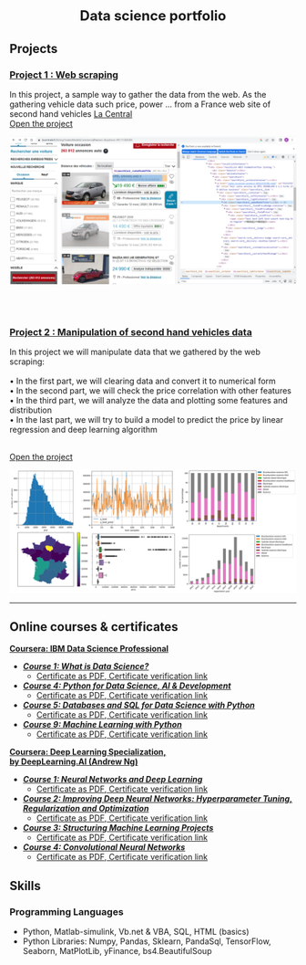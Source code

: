<h1 align="center"><font size="5" >Data science portfolio</font></h1>

## Projects
### [Project 1 : Web scraping](https://github.com/bouz1/web_scraping/blob/main/Web_scaping_V3.ipynb)
In this project, a sample way to gather the data from the web. As the gathering vehicle data such price, power ... from a France web site of second hand vehicles
<a href="https://www.lacentrale.fr">La Central</a>
<br>
<a href="https://github.com/bouz1/web_scraping/blob/main/Web_scaping_V3.ipynb">Open the project</a>
<br>
<p align="center">
   <img src="/images/img1.png" alt="drawing" width="600"/>
</p>

<br><br>
### [Project 2 : Manipulation of second hand vehicles data](https://github.com/bouz1/Manipulation_of_second_hand_vehicles_data/blob/main/Data_Manipulation_Lacentral_V1.ipynb)
In this project we will manipulate data that we gathered by the web scraping:
<br><br>
&#x2022;  In the first part, we will clearing data and convert it to numerical form
<br>
&#x2022;  In the second part, we will check the price correlation with other features
<br>
&#x2022;  In the third part, we will analyze the data and plotting some features and distribution
<br>
&#x2022; In the last part, we will try to build a model to predict the price by linear regression and deep learning algorithm
  
<br>
<a href="https://github.com/bouz1/Manipulation_of_second_hand_vehicles_data/blob/main/Data_Manipulation_Lacentral_V1.ipynb">Open the project</a>
<br>
<p align="center">
   <img src="/images/data_manipulation.png" alt="drawing" width="600"/>
</p>


---
## Online courses & certificates

[**Coursera: IBM Data Science Professional**](https://www.coursera.org/professional-certificates/ibm-data-science?)

   * [***Course 1: What is Data Science?***](https://www.coursera.org/learn/what-is-datascience?specialization=ibm-data-science)
      * [Certificate as PDF](/certificates/IBM_DataScienceProfessional/Coursera_2ZH34DYCYWGN.pdf),[ Certificate verification link](https://www.coursera.org/verify/2ZH34DYCYWGN)
   * [***Course 4: Python for Data Science, AI & Development***](https://www.coursera.org/learn/python-for-applied-data-science-ai?specialization=ibm-data-science)
      * [Certificate as PDF](/certificates/IBM_DataScienceProfessional/Coursera_PFVHZ36PBVEU.pdf),[ Certificate verification link](https://www.coursera.org/verify/PFVHZ36PBVEU)
   * [***Course 5: Databases and SQL for Data Science with Python***](https://www.coursera.org/learn/sql-data-science?specialization=ibm-data-science)
      * [Certificate as PDF](/certificates/IBM_DataScienceProfessional/Coursera_9SG9UB7MTEKX.pdf),[ Certificate verification link](https://www.coursera.org/verify/9SG9UB7MTEKX)
   * [***Course 9: Machine Learning with Python***](https://www.coursera.org/learn/machine-learning-with-python?specialization=ibm-data-science)
      * [Certificate as PDF](/certificates/IBM_DataScienceProfessional/Coursera_RT5DRFX5QVQC.pdf),[ Certificate verification link](https://www.coursera.org/verify/RT5DRFX5QVQC)
   
[**Coursera: Deep Learning Specialization,<br> by DeepLearning.AI (Andrew Ng)**](https://www.coursera.org/specializations/deep-learning?)
   
   * [***Course 1: Neural Networks and Deep Learning***](https://www.coursera.org/learn/neural-networks-deep-learning?specialization=deep-learning)
      * [Certificate as PDF](/certificates/DeepLearning_AI/Coursera_2885FW8HSZYA.pdf),[ Certificate verification link](https://www.coursera.org/verify/2885FW8HSZYA)
   * [***Course 2: Improving Deep Neural Networks: Hyperparameter Tuning, Regularization and Optimization***](https://www.coursera.org/learn/deep-neural-network?specialization=deep-learning)
      * [Certificate as PDF](/certificates/DeepLearning_AI/Coursera_X72CB3L6VBYZ.pdf),[ Certificate verification link](https://www.coursera.org/verify/X72CB3L6VBYZ)
   * [***Course 3: Structuring Machine Learning Projects***](https://www.coursera.org/learn/machine-learning-projects)
      * [Certificate as PDF](/certificates/DeepLearning_AI/Coursera_BTTCD3QQY7MN.pdf),[ Certificate verification link](https://www.coursera.org/verify/BTTCD3QQY7MN)
   * [***Course 4: Convolutional Neural Networks***](https://www.coursera.org/learn/convolutional-neural-networks?specialization=deep-learning)
      * [Certificate as PDF](/certificates/DeepLearning_AI/Coursera_Y24AKUPY9QY3.pdf),[ Certificate verification link](https://www.coursera.org/verify/Y24AKUPY9QY3)

## Skills 
### Programming Languages
* Python, Matlab-simulink, Vb.net & VBA, SQL, HTML (basics)
* Python Libraries: Numpy, Pandas, Sklearn, PandaSql, TensorFlow, Seaborn, MatPlotLib, yFinance, bs4.BeautifulSoup
